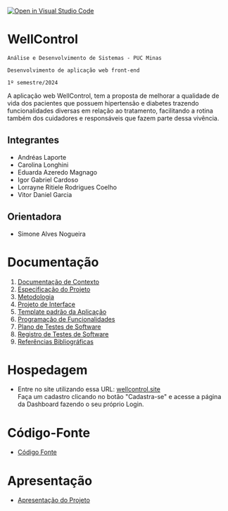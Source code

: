 [![Open in Visual Studio Code](https://classroom.github.com/assets/open-in-vscode-2e0aaae1b6195c2367325f4f02e2d04e9abb55f0b24a779b69b11b9e10269abc.svg)](https://classroom.github.com/online_ide?assignment_repo_id=15804439&assignment_repo_type=AssignmentRepo)
# WellControl

`Análise e Desenvolvimento de Sistemas - PUC Minas`

`Desenvolvimento de aplicação web front-end`

`1º semestre/2024`

A aplicação web WellControl, tem a proposta de melhorar a qualidade de vida dos pacientes que possuem hipertensão e diabetes trazendo funcionalidades diversas em relação ao tratamento, facilitando a rotina também dos cuidadores e responsáveis que fazem parte dessa vivência. 

## Integrantes

* Andréas Laporte
* Carolina Longhini
* Eduarda Azeredo Magnago
* Igor Gabriel Cardoso
* Lorrayne Ritiele Rodrigues Coelho
* Vitor Daniel Garcia

## Orientadora

* Simone Alves Nogueira

# Documentação

<ol>
<li><a href="documentos/01-Documentação de Contexto.md"> Documentação de Contexto</a></li>
<li><a href="documentos/02-Especificação do Projeto.md"> Especificação do Projeto</a></li>
<li><a href="documentos/03-Metodologia.md"> Metodologia</a></li>
<li><a href="documentos/04-Projeto de Interface.md"> Projeto de Interface</a></li>
<li><a href="documentos/05-Template padrão da Aplicação.md"> Template padrão da Aplicação</a></li>
<li><a href="documentos/06-Programação de Funcionalidades.md"> Programação de Funcionalidades</a></li>
<li><a href="documentos/07-Plano de Testes de Software.md"> Plano de Testes de Software</a></li>
<li><a href="documentos/08-Registro de Testes de Software.md"> Registro de Testes de Software</a></li>
<li><a href="documentos/09-Referências.md"> Referências Bibliográficas</a></li>
</ol>

# Hospedagem

* Entre no site utilizando essa URL: <a href="https://wellcontrol.site">wellcontrol.site</a><br>
Faça um cadastro clicando no botão "Cadastra-se" e acesse a página da Dashboard fazendo o seu próprio Login. 

# Código-Fonte

* <a href="docs/README.md">Código Fonte</a>

# Apresentação

* <a href="apresentacao/README.md">Apresentação do Projeto</a>
